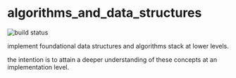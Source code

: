 # algorithms_and_data_structures
![build status](https://github.com/praisetompane/algorithms_and_data_structures/actions/workflows/algorithms_and_data_structures.yaml/badge.svg)

implement foundational data structures and algorithms stack at lower levels.

the intention is to attain a deeper understanding of these concepts at an implementation level.